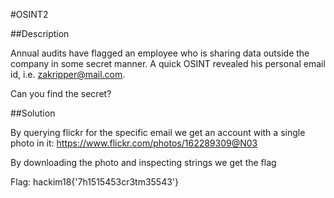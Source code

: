#OSINT2

##Description

Annual audits have flagged an employee who is sharing data outside the company in some secret manner. A quick OSINT revealed his personal email id, i.e. zakripper@mail.com.

Can you find the secret?

##Solution

By querying flickr for the specific email we get an account with a single photo in it: https://www.flickr.com/photos/162289309@N03

By downloading the photo and inspecting strings we get the flag

Flag: hackim18{'7h1515453cr3tm35543'}
